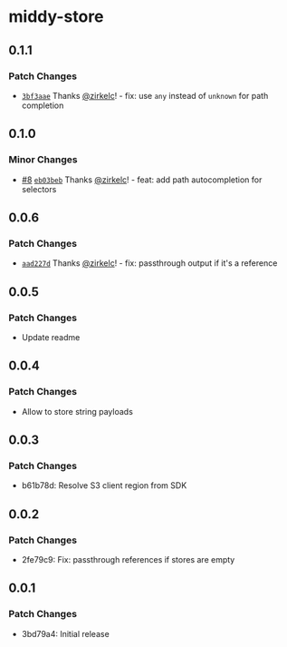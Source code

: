 # middy-store

## 0.1.1

### Patch Changes

- [`3bf3aae`](https://github.com/zirkelc/middy-store/commit/3bf3aaee12586885ec05108045df0996cd9be376) Thanks [@zirkelc](https://github.com/zirkelc)! - fix: use `any` instead of `unknown` for path completion

## 0.1.0

### Minor Changes

- [#8](https://github.com/zirkelc/middy-store/pull/8) [`eb03beb`](https://github.com/zirkelc/middy-store/commit/eb03beba07ed226cd831a5e8e04f9b14a5248ff6) Thanks [@zirkelc](https://github.com/zirkelc)! - feat: add path autocompletion for selectors

## 0.0.6

### Patch Changes

- [`aad227d`](https://github.com/zirkelc/middy-store/commit/aad227d8a1c7c7cffb27e9ce54aa41fb3ffccb69) Thanks [@zirkelc](https://github.com/zirkelc)! - fix: passthrough output if it's a reference

## 0.0.5

### Patch Changes

- Update readme

## 0.0.4

### Patch Changes

- Allow to store string payloads

## 0.0.3

### Patch Changes

- b61b78d: Resolve S3 client region from SDK

## 0.0.2

### Patch Changes

- 2fe79c9: Fix: passthrough references if stores are empty

## 0.0.1

### Patch Changes

- 3bd79a4: Initial release

